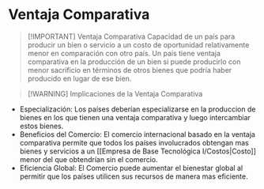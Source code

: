 # Ventaja Comparativa

> [!IMPORTANT] Ventaja Comparativa
> Capacidad de un país para producir un bien o servicio a un costo de oportunidad relativamente menor en comparación con otro país.
> Un país tiene ventaja comparativa en la producción de un bien si puede producirlo con menor sacrificio en términos de otros bienes que podría haber producido en lugar de ese bien.


> [!WARNING] Implicaciones de la Ventaja Comparativa
> 
- Especialización: Los países deberían especializarse en la produccion de bienes en los que tienen una ventaja comparativa y luego intercambiar estos bienes.
- Beneficios del Comercio: El comercio internacional basado en la ventaja comparativa permite que todos los países involucrados obtengan mas bienes y servicios a un [[Empresa de Base Tecnológica I/Costos|Costo]] menor del que obtendrían sin el comercio.
- Eficiencia Global: El Comercio puede aumentar el bienestar global al permitir que los países utilicen sus recursos de manera mas eficiente.
